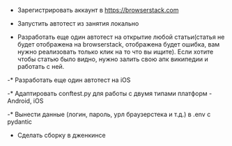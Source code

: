 - Зарегистрировать аккаунт в https://browserstack.com

- Запустить автотест из занятия локально

- Разработать еще один автотест на открытие любой статьи(статья не будет отображена на browserstack, отображена будет ошибка, вам нужно реализовать только клик на то что вы ищите). Если хотите чтобы статью было видно, нужно залить свою апк википедии и работать с ней.

-* Разработать еще один автотест на iOS

-* Адаптировать conftest.py для работы с двумя типами платформ - Android, iOS

-* Вынести данные (логин, пароль, урл браузерстека и т.д.) в .env с pydantic

- Сделать сборку в дженкинсе